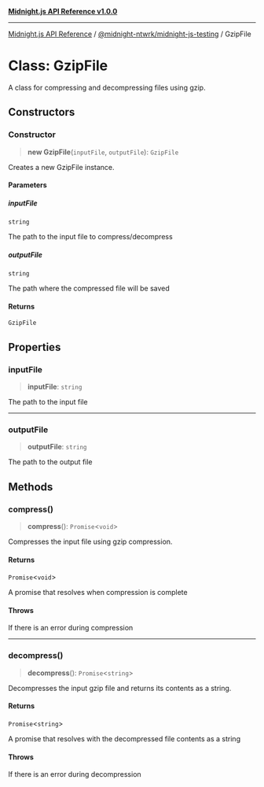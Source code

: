 [**Midnight.js API Reference v1.0.0**](../../../README.md)

***

[Midnight.js API Reference](../../../packages.md) / [@midnight-ntwrk/midnight-js-testing](../README.md) / GzipFile

# Class: GzipFile

A class for compressing and decompressing files using gzip.

## Constructors

### Constructor

> **new GzipFile**(`inputFile`, `outputFile`): `GzipFile`

Creates a new GzipFile instance.

#### Parameters

##### inputFile

`string`

The path to the input file to compress/decompress

##### outputFile

`string`

The path where the compressed file will be saved

#### Returns

`GzipFile`

## Properties

### inputFile

> **inputFile**: `string`

The path to the input file

***

### outputFile

> **outputFile**: `string`

The path to the output file

## Methods

### compress()

> **compress**(): `Promise`\<`void`\>

Compresses the input file using gzip compression.

#### Returns

`Promise`\<`void`\>

A promise that resolves when compression is complete

#### Throws

If there is an error during compression

***

### decompress()

> **decompress**(): `Promise`\<`string`\>

Decompresses the input gzip file and returns its contents as a string.

#### Returns

`Promise`\<`string`\>

A promise that resolves with the decompressed file contents as a string

#### Throws

If there is an error during decompression
